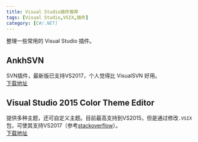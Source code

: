 ```yaml
---
title: Visual Studio插件推荐
tags: [Visual Studio,VSIX,插件]
category: [C#/.NET]
---
```


整理一些常用的 Visual Studio 插件。

## AnkhSVN
SVN插件，最新版已支持VS2017，个人觉得比 VisualSVN 好用。  
[下载地址](https://marketplace.visualstudio.com/items?itemName=vs-publisher-303797.AnkhSVN-SubversionSupportforVisualStudio)

## Visual Studio 2015 Color Theme Editor
提供多种主题，还可自定义主题。目前最高支持到VS2015，但是通过修改`.VSIX`包，可使其支持VS2017（参考[stackoverflow](http://stackoverflow.com/questions/40983535/how-to-change-color-theme-in-vs2017-preview)）。  
[下载地址](https://marketplace.visualstudio.com/items?itemName=VisualStudioProductTeam.VisualStudio2015ColorThemeEditor)  

